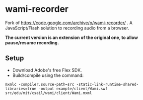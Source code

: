 # wami-recorder
Fork of https://code.google.com/archive/p/wami-recorder/ .
A JavaScript/Flash solution to recording audio from a browser.

__The current version is an extension of the original one, to allow pause/resume recording.__

## Setup
* Download Adobe's free Flex SDK.
* Build/compile using the command:
```
mxmlc -compiler.source-path=src -static-link-runtime-shared-libraries=true -output example/client/Wami.swf src/edu/mit/csail/wami/client/Wami.mxml
```
